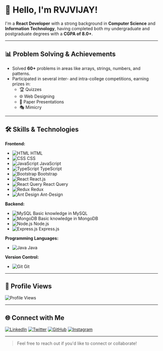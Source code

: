 # 👋 Hello, I'm RVJVIJAY!

I'm a **React Developer** with a strong background in **Computer Science** and **Information Technology**, having completed both my undergraduate and postgraduate degrees with a **CGPA of 8.0+**.

---

## 📊 Problem Solving & Achievements

- Solved **60+** problems in areas like arrays, strings, numbers, and patterns.
- Participated in several inter- and intra-college competitions, earning prizes in:
  - 🏆 Quizzes
  - 🌐 Web Designing
  - 📄 Paper Presentations
  - 🎭 Mimicry

---

## 🛠️ Skills & Technologies

**Frontend:**
- ![HTML](https://img.icons8.com/color/48/000000/html-5.png) HTML
- ![CSS](https://img.icons8.com/color/48/000000/css3.png) CSS
- ![JavaScript](https://img.icons8.com/color/48/000000/javascript.png) JavaScript
- ![TypeScript](https://img.icons8.com/color/48/000000/typescript.png) TypeScript
- ![Bootstrap](https://img.icons8.com/color/48/000000/bootstrap.png) Bootstrap
- ![React](https://img.icons8.com/color/48/000000/react-native.png) React.js
- ![React Query](https://img.icons8.com/color/48/000000/react-query.png) React Query
- ![Redux](https://img.icons8.com/color/48/000000/redux.png) Redux
- ![Ant Design](https://img.icons8.com/color/48/000000/ant-design.png) Ant-Design

**Backend:**
- ![MySQL](https://img.icons8.com/color/48/000000/mysql.png) Basic knowledge in MySQL
- ![MongoDB](https://img.icons8.com/color/48/000000/mongodb.png) Basic knowledge in MongoDB
- ![Node.js](https://img.icons8.com/color/48/000000/nodejs.png) Node.js
- ![Express.js](https://img.icons8.com/color/48/000000/express.png) Express.js

**Programming Languages:**
- ![Java](https://img.icons8.com/color/48/000000/java-coffee-cup-logo.png) Java

**Version Control:**
- ![Git](https://img.icons8.com/color/48/000000/git.png) Git

---

## 👀 Profile Views

![Profile Views](https://komarev.com/ghpvc/?username=RVJVIJAY)

---

## 🌐 Connect with Me

[![LinkedIn](https://img.icons8.com/color/48/000000/linkedin.png)](https://www.linkedin.com/in/your-linkedin/) 
[![Twitter](https://img.icons8.com/color/48/000000/twitter.png)](https://twitter.com/your-twitter) 
[![GitHub](https://img.icons8.com/color/48/000000/github.png)](https://github.com/RVJVIJAY) 
[![Instagram](https://img.icons8.com/color/48/000000/instagram-new.png)](https://www.instagram.com/your-instagram/)

---

> Feel free to reach out if you'd like to connect or collaborate!
